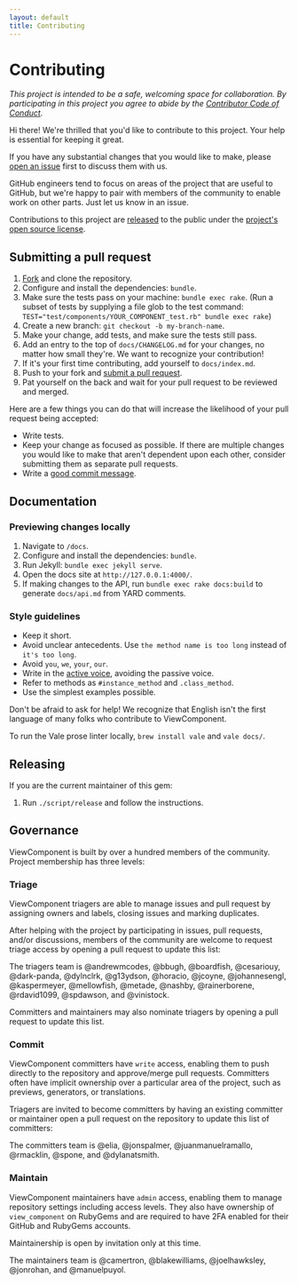 ```yaml
---
layout: default
title: Contributing
---
```


# Contributing

_This project is intended to be a safe, welcoming space for collaboration. By participating in this project you agree to abide by the [Contributor Code of Conduct](CODE_OF_CONDUCT.md)._

Hi there! We're thrilled that you'd like to contribute to this project. Your help is essential for keeping it great.

If you have any substantial changes that you would like to make, please [open an issue](http://github.com/github/view_component/issues/new) first to discuss them with us.

GitHub engineers tend to focus on areas of the project that are useful to GitHub, but we're happy to pair with members of the community to enable work on other parts. Just let us know in an issue.

Contributions to this project are [released](https://help.github.com/articles/github-terms-of-service/#6-contributions-under-repository-license) to the public under the [project's open source license](/LICENSE.txt).

## Submitting a pull request

1. [Fork](https://github.com/github/view_component/fork) and clone the repository.
1. Configure and install the dependencies: `bundle`.
1. Make sure the tests pass on your machine: `bundle exec rake`. (Run a subset of tests by supplying a file glob to the test command: `TEST="test/components/YOUR_COMPONENT_test.rb" bundle exec rake`)
1. Create a new branch: `git checkout -b my-branch-name`.
1. Make your change, add tests, and make sure the tests still pass.
1. Add an entry to the top of `docs/CHANGELOG.md` for your changes, no matter how small they're. We want to recognize your contribution!
2. If it's your first time contributing, add yourself to `docs/index.md`.
3. Push to your fork and [submit a pull request](https://github.com/github/view_component/compare).
4. Pat yourself on the back and wait for your pull request to be reviewed and merged.

Here are a few things you can do that will increase the likelihood of your pull request being accepted:

- Write tests.
- Keep your change as focused as possible. If there are multiple changes you would like to make that aren't dependent upon each other, consider submitting them as separate pull requests.
- Write a [good commit message](http://tbaggery.com/2008/04/19/a-note-about-git-commit-messages.html).

## Documentation

### Previewing changes locally

1. Navigate to `/docs`.
1. Configure and install the dependencies: `bundle`.
1. Run Jekyll: `bundle exec jekyll serve`.
1. Open the docs site at `http://127.0.0.1:4000/`.
1. If making changes to the API, run `bundle exec rake docs:build` to generate `docs/api.md` from YARD comments.

### Style guidelines

- Keep it short.
- Avoid unclear antecedents. Use `the method name is too long` instead of `it's too long`.
- Avoid `you`, `we`, `your`, `our`.
- Write in the [active voice](https://writing.wisc.edu/handbook/style/ccs_activevoice/), avoiding the passive voice.
- Refer to methods as `#instance_method` and `.class_method`.
- Use the simplest examples possible.

Don't be afraid to ask for help! We recognize that English isn't the first language of many folks who contribute to ViewComponent.

To run the Vale prose linter locally, `brew install vale` and `vale docs/`.

## Releasing

If you are the current maintainer of this gem:

1. Run `./script/release` and follow the instructions.

## Governance

ViewComponent is built by over a hundred members of the community. Project membership has three levels:

### Triage

ViewComponent triagers are able to manage issues and pull request by assigning owners and labels, closing issues and marking duplicates.

After helping with the project by participating in issues, pull requests, and/or discussions, members of the community are welcome to request triage access by opening a pull request to update this list:

The triagers team is @andrewmcodes, @bbugh, @boardfish, @cesariouy, @dark-panda, @dylnclrk, @g13ydson, @horacio, @jcoyne, @johannesengl, @kaspermeyer, @mellowfish, @metade, @nashby, @rainerborene, @rdavid1099, @spdawson, and @vinistock.

Committers and maintainers may also nominate triagers by opening a pull request to update this list.

### Commit

ViewComponent committers have `write` access, enabling them to push directly to the repository and approve/merge pull requests. Committers often have implicit ownership over a particular area of the project, such as previews, generators, or translations.

Triagers are invited to become committers by having an existing committer or maintainer open a pull request on the repository to update this list of committers:

The committers team is @elia, @jonspalmer, @juanmanuelramallo, @rmacklin, @spone, and @dylanatsmith.

### Maintain

ViewComponent maintainers have `admin` access, enabling them to manage repository settings including access levels. They also have ownership of `view_component` on RubyGems and are required to have 2FA enabled for their GitHub and RubyGems accounts.

Maintainership is open by invitation only at this time.

The maintainers team is @camertron, @blakewilliams, @joelhawksley, @jonrohan, and @manuelpuyol.
